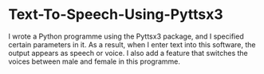 # Text-To-Speech-Using-Pyttsx3
I wrote a Python programme using the Pyttsx3 package, and I specified certain parameters in it. As a result, when I enter text into this software, the output appears as speech or voice. I also add a feature that switches the voices between male and female in this programme.
